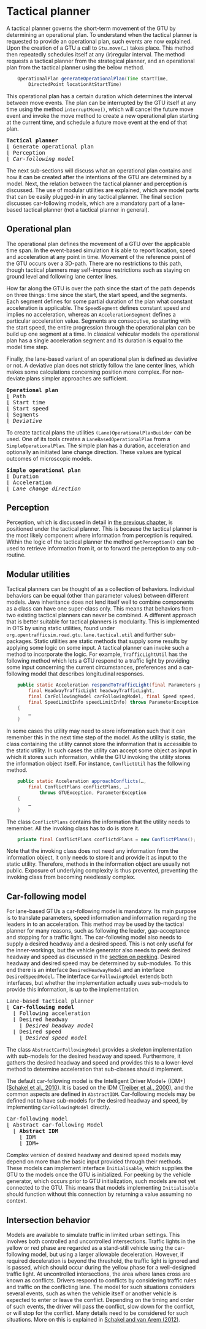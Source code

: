 # Tactical planner

A tactical planner governs the short-term movement of the GTU by determining an operational plan. To understand when the tactical planner is requested to provide an operational plan, such events are now explained. Upon the creation of a GTU a call to `Gtu.move(…)` takes place. This method then repeatedly schedules itself at any (ir)regular interval. The method requests a tactical planner from the strategical planner, and an operational plan from the tactical planner using the below method. 

```java
    OperationalPlan generateOperationalPlan(Time startTime, 
        DirectedPoint locationAtStartTime)
```
This operational plan has a certain duration which determines the interval between move events. The plan can be interrupted by the GTU itself at any time using the method `interruptMove()`, which will cancel the future move event and invoke the move method to create a new operational plan starting at the current time, and schedule a future move event at the end of that plan.

<pre>
<b>Tactical planner</b>
&lfloor; Generate operational plan
&lfloor; Perception
&lfloor; <i>Car-following model</i>
</pre>

The next sub-sections will discuss what an operational plan contains and how it can be created after the intentions of the GTU are determined by a model. Next, the relation between the tactical planner and perception is discussed. The use of modular utilities are explained, which are model parts that can be easily plugged-in in any tactical planner. The final section discusses car-following models, which are a mandatory part of a lane-based tactical planner (not a tactical planner in general).


## Operational plan

The operational plan defines the movement of a GTU over the applicable time span. In the event-based simulation it is able to report location, speed and acceleration at any point in time. Movement of the reference point of the GTU occurs over a 3D-path. There are no restrictions to this path, though tactical planners may self-impose restrictions such as staying on ground level and following lane center lines.

How far along the GTU is over the path since the start of the path depends on three things: time since the start, the start speed, and the segments. Each segment defines for some partial duration of the plan what constant acceleration is applicable. The `SpeedSegment` defines constant speed and implies no acceleration, whereas an `AccelerationSegment` defines a particular acceleration value. Segments are consecutive, so starting with the start speed, the entire progression through the operational plan can be build up one segment at a time. In classical vehicular models the operational plan has a single acceleration segment and its duration is equal to the model time step.

Finally, the lane-based variant of an operational plan is defined as deviative or not. A deviative plan does not strictly follow the lane center lines, which makes some calculations concerning position more complex. For non-deviate plans simpler approaches are sufficient.

<pre>
<b>Operational plan</b>
&lfloor; Path
&lfloor; Start time
&lfloor; Start speed
&lfloor; Segments
&lfloor; <i>Deviative</i>
</pre>

To create tactical plans the utilities `(Lane)OperationalPlanBuilder` can be used. One of its tools creates a `LaneBasedOperationalPlan` from a `SimpleOperationalPlan`. The simple plan has a duration, acceleration and optionally an initiated lane change direction. These values are typical outcomes of microscopic models.

<pre>
<b>Simple operational plan</b>
&lfloor; Duration
&lfloor; Acceleration
&lfloor; <i>Lane change direction</i>
</pre>
 

## Perception

Perception, which is discussed in detail in [the previous chapter](../05-perception/introduction.md), is positioned under the tactical planner. This is because the tactical planner is the most likely component where information from perception is required. Within the logic of the tactical planner the method `getPerception()` can be used to retrieve information from it, or to forward the perception to any sub-routine.


## Modular utilities

Tactical planners can be thought of as a collection of behaviors. Individual behaviors can be equal (other than parameter values) between different models. Java inheritance does not lend itself well to combine components as a class can have one super-class only. This means that behaviors from two existing tactical planners can never be combined. A different approach that is better suitable for tactical planners is modularity. This is implemented in OTS by using static utilities, found under `org.opentrafficsim.road.gtu.lane.tactical.util` and further sub-packages. Static utilities are static methods that supply some results by applying some logic on some input. A tactical planner can invoke such a method to incorporate the logic. For example, `TrafficLightUtil` has the following method which lets a GTU respond to a traffic light by providing some input concerning the current circumstances, preferences and a car-following model that describes longitudinal responses.

```java
    public static Acceleration respondToTrafficLight(final Parameters parameters, 
        final HeadwayTrafficLight headwayTrafficLight, 
        final CarFollowingModel carFollowingModel, final Speed speed, 
        final SpeedLimitInfo speedLimitInfo) throws ParameterException
    {
        …
    }
```

In some cases the utility may need to store information such that it can remember this in the next time step of the model. As the utility is static, the class containing the utility cannot store the information that is accessible to the static utility. In such cases the utility can accept some object as input in which it stores such information, while the GTU invoking the utility stores the information object itself. For instance, `ConflictUtil` has the following method. 

```java
    public static Acceleration approachConflicts(…, 
        final ConflictPlans conflictPlans, …)
            throws GTUException, ParameterException
    {
        …
    }
```

The class `ConflictPlans` contains the information that the utility needs to remember. All the invoking class has to do is store it.

```java
    private final ConflictPlans conflictdPlans = new ConflictPlans();
```

Note that the invoking class does not need any information from the information object, it only needs to store it and provide it as input to the static utility. Therefore, methods in the information object are usually not public. Exposure of underlying complexity is thus prevented, preventing the invoking class from becoming needlessly complex. 


## Car-following model

For lane-based GTUs a car-following model is mandatory. Its main purpose is to translate parameters, speed information and information regarding the leaders in to an acceleration. This method may be used by the tactical planner for many reasons, such as following the leader, gap-acceptance and stopping for a traffic light. The car-following model also needs to supply a desired headway and a desired speed. This is not only useful for the inner-workings, but the vehicle generator also needs to peek desired headway and speed as discussed in the [section on peeking](../04-demand/gtu-characteristics.md#peeking-for-gtu-generation). Desired headway and desired speed may be determined by sub-modules. To this end there is an interface `DesiredHeadwayModel` and an interface `DesiredSpeedModel`. The interface `CarFollowingModel` extends both interfaces, but whether the implementation actually uses sub-models to provide this information, is up to the implementation. 

<pre>
Lane-based tactical planner
&lfloor; <b>Car-following model</b>
  &lfloor; Following acceleration
  &lfloor; Desired headway
    &lfloor; <i>Desired headway model</i>
  &lfloor; Desired speed
    &lfloor; <i>Desired speed model</i>
</pre>
 

The class `AbstractCarFollowingModel` provides a skeleton implementation with sub-models for the desired headway and speed. Furthermore, it gathers the desired headway and speed and provides this to a lower-level method to determine acceleration that sub-classes should implement.

The default car-following model is the Intelligent Driver Model+ (IDM+) ([Schakel et al., 2010](../10-references/references.md)). It is based on the IDM ([Treiber et al., 2000](../10-references/references.md)), and the common aspects are defined in `AbstractIDM`. Car-following models may be defined not to have sub-models for the desired headway and speed, by implementing `CarFollowingModel` directly. 

<pre>
Car-following model
&lfloor; Abstract car-following Model
  &lfloor; <b>Abstract IDM</b>
    &lfloor; IDM
    &lfloor; IDM+
</pre>

Complex version of desired headway and desired speed models may depend on more than the basic input provided through their methods. These models can implement interface `Initialisable`, which supplies the GTU to the models once the GTU is initialized. For peeking by the vehicle generator, which occurs prior to GTU initialization, such models are not yet connected to the GTU. This means that models implementing `Initialisable` should function without this connection by returning a value assuming no context.


## Intersection behavior

Models are available to simulate traffic in limited urban settings. This involves both controlled and uncontrolled intersections. Traffic lights in the yellow or red phase are regarded as a stand-still vehicle using the car-following model, but using a larger allowable deceleration. However, if required deceleration is beyond the threshold, the traffic light is ignored and is passed, which should occur during the yellow phase for a well-designed traffic light. At uncontrolled intersections, the area where lanes cross are known as conflicts. Drivers respond to conflicts by considering traffic rules and traffic on the conflicting lane. The model for such situations considers several events, such as when the vehicle itself or another vehicle is expected to enter or leave the conflict. Depending on the timing and order of such events, the driver will pass the conflict, slow down for the conflict, or will stop for the conflict. Many details need to be considered for such situations. More on this is explained in [Schakel and van Arem (2012)](../10-references/references.md).
